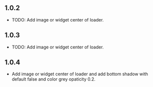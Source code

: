 ## 1.0.2

* TODO: Add image or widget center of loader.

## 1.0.3

* TODO: Add image or widget center of loader.

## 1.0.4

* Add image or widget center of loader and add bottom shadow with default false and color grey opaticity 0.2.
